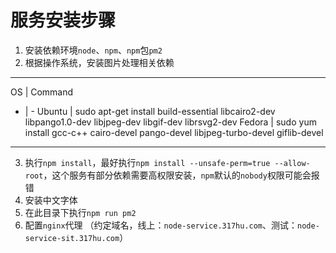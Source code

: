 # 服务安装步骤
1. 安装依赖环境`node`、`npm`、`npm`包`pm2`
2. 根据操作系统，安装图片处理相关依赖
---   
   OS | Command
  - | - 
  Ubuntu | sudo apt-get install build-essential libcairo2-dev libpango1.0-dev libjpeg-dev libgif-dev librsvg2-dev
  Fedora | sudo yum install gcc-c++ cairo-devel pango-devel libjpeg-turbo-devel giflib-devel
---
3. 执行`npm install`，最好执行`npm install --unsafe-perm=true --allow-root`，这个服务有部分依赖需要高权限安装，`npm`默认的`nobody`权限可能会报错
4. 安装中文字体
5. 在此目录下执行`npm run pm2`
6. 配置`nginx`代理 （约定域名，线上：`node-service.317hu.com`、测试：`node-service-sit.317hu.com`）
 